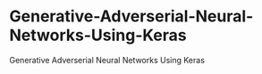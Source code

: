 # Generative-Adverserial-Neural-Networks-Using-Keras
Generative Adverserial Neural Networks Using Keras
